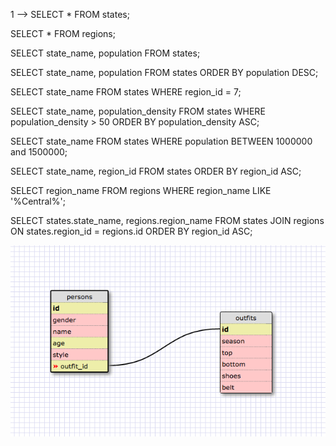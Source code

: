 1 -->
SELECT * FROM states;

<!--2 -->
 SELECT * FROM regions;

<!-- 3 -->
 SELECT state_name, population FROM states;

<!--4 -->
 SELECT state_name, population FROM states ORDER BY population DESC;

<!-- 5 -->
 SELECT state_name FROM states WHERE region_id = 7;

<!-- 6 -->
SELECT state_name, population_density FROM states WHERE population_density > 50 ORDER BY population_density ASC;

<!-- 7 -->
SELECT state_name FROM states WHERE population BETWEEN 1000000 and 1500000;

<!-- 8 -->
 SELECT state_name, region_id FROM states ORDER BY region_id ASC;

<!-- 9 -->
SELECT region_name FROM regions WHERE region_name LIKE '%Central%';

<!-- 10 -->
SELECT states.state_name, regions.region_name FROM states 
JOIN regions ON 
states.region_id = regions.id 
ORDER BY region_id ASC;

![schema photo](Schema_shot.png)

<!-- Reflections -->
<!--
Q:What are databases for?
A:Databases are used for storing large portions of related data in a tble format

Q:What is a one-to-many relationship?
A:One-to-many relationships are relationships between a unique property and a set of many properties. Whe first-type unique property can have many of the second-type prperties. 

Q:What is a primary key? What is a foreign key? How can you determine which is which?
A:A primary key is the key for an entity instance. It must be unique. A foreign key is a key in one table that references a primary key in another table. The foreign key, by nature, will not necessarily be unique.

Q:How can you select information out of a SQL database? What are some general guidelines for that?
A:you can select info from an SQL database with the command: SELECT property_name FROM table_name; Make sure to end the command with a semicolon, also make sure that any SQL commands are in all cap.
-->